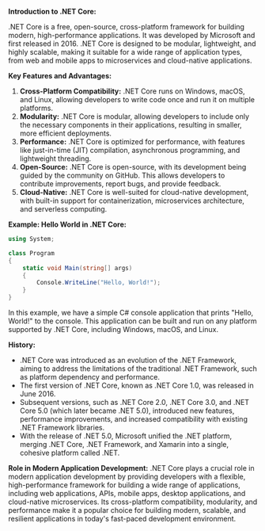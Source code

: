 **Introduction to .NET Core:**

.NET Core is a free, open-source, cross-platform framework for building modern, high-performance applications. It was developed by Microsoft and first released in 2016. .NET Core is designed to be modular, lightweight, and highly scalable, making it suitable for a wide range of application types, from web and mobile apps to microservices and cloud-native applications.

**Key Features and Advantages:**
1. **Cross-Platform Compatibility:** .NET Core runs on Windows, macOS, and Linux, allowing developers to write code once and run it on multiple platforms.
2. **Modularity:** .NET Core is modular, allowing developers to include only the necessary components in their applications, resulting in smaller, more efficient deployments.
3. **Performance:** .NET Core is optimized for performance, with features like just-in-time (JIT) compilation, asynchronous programming, and lightweight threading.
4. **Open-Source:** .NET Core is open-source, with its development being guided by the community on GitHub. This allows developers to contribute improvements, report bugs, and provide feedback.
5. **Cloud-Native:** .NET Core is well-suited for cloud-native development, with built-in support for containerization, microservices architecture, and serverless computing.

**Example: Hello World in .NET Core:**
```csharp
using System;

class Program
{
    static void Main(string[] args)
    {
        Console.WriteLine("Hello, World!");
    }
}
```
In this example, we have a simple C# console application that prints "Hello, World!" to the console. This application can be built and run on any platform supported by .NET Core, including Windows, macOS, and Linux.

**History:**
- .NET Core was introduced as an evolution of the .NET Framework, aiming to address the limitations of the traditional .NET Framework, such as platform dependency and performance.
- The first version of .NET Core, known as .NET Core 1.0, was released in June 2016.
- Subsequent versions, such as .NET Core 2.0, .NET Core 3.0, and .NET Core 5.0 (which later became .NET 5.0), introduced new features, performance improvements, and increased compatibility with existing .NET Framework libraries.
- With the release of .NET 5.0, Microsoft unified the .NET platform, merging .NET Core, .NET Framework, and Xamarin into a single, cohesive platform called .NET.

**Role in Modern Application Development:**
.NET Core plays a crucial role in modern application development by providing developers with a flexible, high-performance framework for building a wide range of applications, including web applications, APIs, mobile apps, desktop applications, and cloud-native microservices. Its cross-platform compatibility, modularity, and performance make it a popular choice for building modern, scalable, and resilient applications in today's fast-paced development environment.